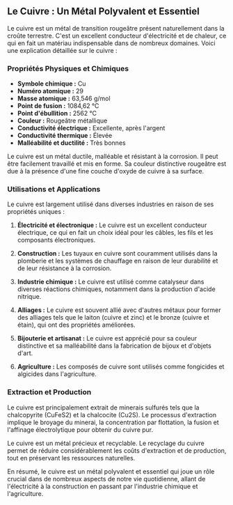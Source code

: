 ## Le Cuivre : Un Métal Polyvalent et Essentiel

Le cuivre est un métal de transition rougeâtre présent naturellement dans la croûte terrestre. C'est un excellent conducteur d'électricité et de chaleur, ce qui en fait un matériau indispensable dans de nombreux domaines. Voici une explication détaillée sur le cuivre :

### Propriétés Physiques et Chimiques

- **Symbole chimique :** Cu
- **Numéro atomique :** 29
- **Masse atomique :** 63,546 g/mol
- **Point de fusion :** 1084,62 °C
- **Point d'ébullition :** 2562 °C
- **Couleur :** Rougeâtre métallique
- **Conductivité électrique :** Excellente, après l'argent
- **Conductivité thermique :** Élevée
- **Malléabilité et ductilité :** Très bonnes

Le cuivre est un métal ductile, malléable et résistant à la corrosion. Il peut être facilement travaillé et mis en forme. Sa couleur distinctive rougeâtre est due à la présence d'une fine couche d'oxyde de cuivre à sa surface.

### Utilisations et Applications

Le cuivre est largement utilisé dans diverses industries en raison de ses propriétés uniques :

1. **Électricité et électronique :** Le cuivre est un excellent conducteur électrique, ce qui en fait un choix idéal pour les câbles, les fils et les composants électroniques.

2. **Construction :** Les tuyaux en cuivre sont couramment utilisés dans la plomberie et les systèmes de chauffage en raison de leur durabilité et de leur résistance à la corrosion.

3. **Industrie chimique :** Le cuivre est utilisé comme catalyseur dans diverses réactions chimiques, notamment dans la production d'acide nitrique.

4. **Alliages :** Le cuivre est souvent allié avec d'autres métaux pour former des alliages tels que le laiton (cuivre et zinc) et le bronze (cuivre et étain), qui ont des propriétés améliorées.

5. **Bijouterie et artisanat :** Le cuivre est apprécié pour sa couleur distinctive et sa malléabilité dans la fabrication de bijoux et d'objets d'art.

6. **Agriculture :** Les composés de cuivre sont utilisés comme fongicides et algicides dans l'agriculture.

### Extraction et Production

Le cuivre est principalement extrait de minerais sulfurés tels que la chalcopyrite (CuFeS2) et la chalcocite (Cu2S). Le processus d'extraction implique le broyage du minerai, la concentration par flottation, la fusion et l'affinage électrolytique pour obtenir du cuivre pur.

Le cuivre est un métal précieux et recyclable. Le recyclage du cuivre permet de réduire considérablement les coûts d'extraction et de production, tout en préservant les ressources naturelles.

En résumé, le cuivre est un métal polyvalent et essentiel qui joue un rôle crucial dans de nombreux aspects de notre vie quotidienne, allant de l'électricité à la construction en passant par l'industrie chimique et l'agriculture.